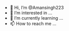 - 👋 Hi, I’m @Amansingh223
- 👀 I’m interested in ...
- 🌱 I’m currently learning ...
- 📫 How to reach me ...

<!---
Amansingh223/Amansingh223 is a ✨ special ✨ repository because its `README.md` (this file) appears on your GitHub profile.
You can click the Preview link to take a look at your changes.
--->

